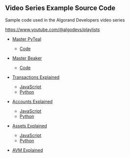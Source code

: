 Video Series Example Source Code
---------------------------------

Sample code used in the Algorand Developers video series

https://www.youtube.com/@algodevs/playlists


- [Master PyTeal](https://www.youtube.com/watch?v=yEFUv760I8A&list=PLwRyHoehE435ttTjvFZA-DyqHYIYc26K_&ab_channel=AlgorandDevelopers)

    - [Code](python/pyteal) 

- [Master Beaker](TODO?)

    - [Code](python/beaker) 

- [Transactions Explained](https://www.youtube.com/watch?v=V-tuqNx8GRI&list=PLwRyHoehE4341Vctov5Uj6Z3Dko1_MRBF&ab_channel=AlgorandDevelopers)

    - [JavaScript](javascript/transactions)
    - [Python](javascript/transactions)

- [Accounts Explained](https://www.youtube.com/watch?v=TnpGO0P0BA0&list=PLwRyHoehE437YMCUb0oiPI-lIKKIND3xZ&ab_channel=AlgorandDevelopers)

    - [JavaScript](javascript/transactions)
    - [Python](javascript/transactions)

- [Assets Explained](TODO?)

    - [JavaScript](javascript/assets)
    - [Python](javascript/assets)

- [AVM Explained](TODO?)